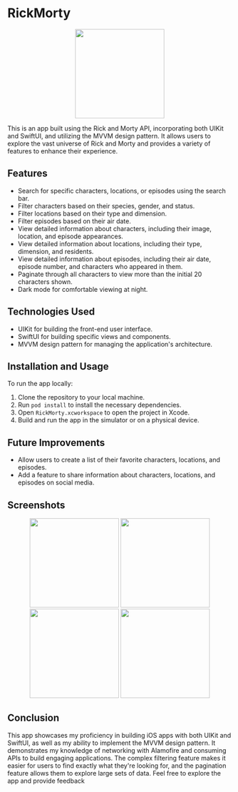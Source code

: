# RickMorty
<p align="center">
<img src="https://user-images.githubusercontent.com/42889128/236004755-7700e40c-d498-4244-878a-dc3a87af72a9.png" width="200" height="200" />
<p>
This is an app built using the Rick and Morty API, incorporating both UIKit and SwiftUI, and utilizing the MVVM design pattern. It allows users to explore the vast universe of Rick and Morty and provides a variety of features to enhance their experience. 

## Features

- Search for specific characters, locations, or episodes using the search bar.
- Filter characters based on their species, gender, and status.
- Filter locations based on their type and dimension.
- Filter episodes based on their air date.
- View detailed information about characters, including their image, location, and episode appearances.
- View detailed information about locations, including their type, dimension, and residents.
- View detailed information about episodes, including their air date, episode number, and characters who appeared in them.
- Paginate through all characters to view more than the initial 20 characters shown.
- Dark mode for comfortable viewing at night.

## Technologies Used

- UIKit for building the front-end user interface.
- SwiftUI for building specific views and components.
- MVVM design pattern for managing the application's architecture.

## Installation and Usage

To run the app locally:

1. Clone the repository to your local machine.
2. Run `pod install` to install the necessary dependencies.
3. Open `RickMorty.xcworkspace` to open the project in Xcode.
4. Build and run the app in the simulator or on a physical device.

## Future Improvements

- Allow users to create a list of their favorite characters, locations, and episodes.
- Add a feature to share information about characters, locations, and episodes on social media.

## Screenshots
<p align="center">
  <img src="https://user-images.githubusercontent.com/42889128/236007967-6a57de9e-8f19-4129-a55c-b7c3301e0929.png" width="200"/>
  <img src="https://user-images.githubusercontent.com/42889128/236008008-e83b094a-8ff7-4a95-a5f7-d6249692c2c0.png"  width="200"/>
  <img src="https://user-images.githubusercontent.com/42889128/236008019-27de4834-f321-4777-8a8c-2b536853d7be.png"  width="200"/>
<img src="https://user-images.githubusercontent.com/42889128/236008030-71804acc-0bfe-44f7-aa59-941e12078228.png"  width="200"/>
</p>

## Conclusion

This app showcases my proficiency in building iOS apps with both UIKit and SwiftUI, as well as my ability to implement the MVVM design pattern. It demonstrates my knowledge of networking with Alamofire and consuming APIs to build engaging applications. The complex filtering feature makes it easier for users to find exactly what they're looking for, and the pagination feature allows them to explore large sets of data. Feel free to explore the app and provide feedback
